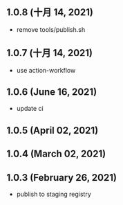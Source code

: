 ## 1.0.8 (十月 14, 2021)

- remove tools/publish.sh

## 1.0.7 (十月 14, 2021)

- use action-workflow

## 1.0.6 (June 16, 2021)

- update ci

## 1.0.5 (April 02, 2021)

## 1.0.4 (March 02, 2021)

## 1.0.3 (February 26, 2021)

- publish to staging registry
